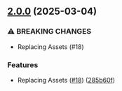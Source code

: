 ## [2.0.0](https://github.com/incutonez/fabled-basin/compare/v1.6.1...v2.0.0) (2025-03-04)

### ⚠ BREAKING CHANGES

* Replacing Assets (#18)

### Features

* Replacing Assets ([#18](https://github.com/incutonez/fabled-basin/issues/18)) ([285b60f](https://github.com/incutonez/fabled-basin/commit/285b60fd3927b2548155cf0d188fc8a6eba1a5ed))

